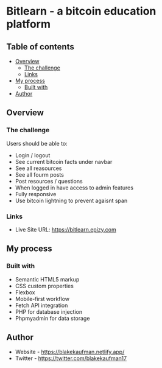# Bitlearn - a bitcoin education platform

## Table of contents

- [Overview](#overview)
  - [The challenge](#the-challenge)
  - [Links](#links)
- [My process](#my-process)
  - [Built with](#built-with)
- [Author](#author)

## Overview

### The challenge

Users should be able to:

- Login / logout
- See current bitcoin facts under navbar
- See all reasources
- See all fourm posts
- Post resources / questions
- When logged in have access to admin features
- Fully responsive
- Use bitcoin lightning to prevent agaisnt span


### Links

- Live Site URL: https://bitlearn.epizy.com

## My process

### Built with

- Semantic HTML5 markup
- CSS custom properties
- Flexbox
- Mobile-first workflow
- Fetch API integration
- PHP for database injection
- Phpmyadmin for data storage

## Author

- Website - https://blakekaufman.netlify.app/
- Twitter - https://twitter.com/blakekaufman17
